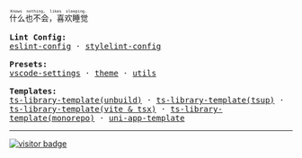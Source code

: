 <!-- <img align="right" src="https://github-readme-stats.vercel.app/api?username=Bernankez&show_icons=true&icon_color=CE1D2D&text_color=718096&bg_color=ffffff&hide_title=true" /> -->

<ruby>
  什么也不会，喜欢睡觉
  <rt>
    <samp>Knows nothing, likes sleeping.</samp>
  </rt>
</ruby>

<br>
<br>

<samp>
  <b>Lint Config:</b><br/>
  <a href="https://github.com/Bernankez/eslint-config">eslint-config</a> · 
  <a href="https://github.com/Bernankez/stylelint-config">stylelint-config</a>
  <br/>
  <br/>
  <b>Presets:</b><br/>
  <a href="https://github.com/Bernankez/vscode-settings">vscode-settings</a> · 
  <a href="https://github.com/Bernankez/theme">theme</a> · 
  <a href="https://github.com/Bernankez/utils">utils</a>
  <br/>
  <br/>
  <b>Templates:</b><br/>
  <a href="https://github.com/Bernankez/TSTemplate">ts-library-template(unbuild)</a> · 
  <a href="https://github.com/Bernankez/TSTemplateTsup">ts-library-template(tsup)</a> · 
  <a href="https://github.com/Bernankez/TSTemplateVite">ts-library-template(vite & tsx)</a> · 
  <a href="https://github.com/Bernankez/TSTemplateMonorepo">ts-library-template(monorepo)</a> · 
  <a href="https://github.com/Bernankez/UniAppTemplate">uni-app-template</a>
</samp>

---

[![visitor badge](https://badge.keke.cc/api/github.com/bernankez)](https://github.com/Bernankez/visitor-badge)
